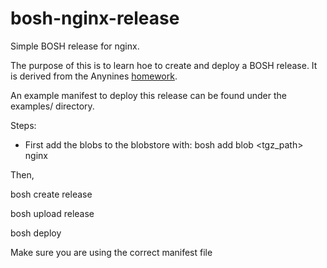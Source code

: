 # bosh-nginx-release
Simple BOSH release for nginx.

The purpose of this is to learn hoe to create and deploy a BOSH release. It is derived from the Anynines [homework](https://github.com/anynines/homework).

An example manifest to deploy this release can be found under the examples/ directory.

Steps:
- First add the blobs to the blobstore with: bosh add blob <tgz_path> nginx

Then,

bosh create release

bosh upload release

bosh deploy

Make sure you are using the correct manifest file
